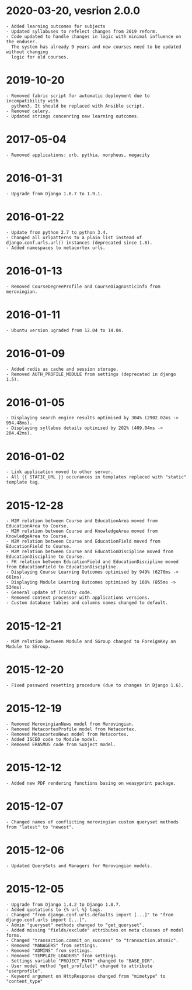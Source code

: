 # 2020-03-20, vesrion 2.0.0
    - Added learning outcomes for subjects
    - Updated syllabuses to refelect changes from 2019 reform.
    - Code updated to handle changes in logic with minimal influence on the enduser. 
      The system has already 9 years and new courses need to be updated without changing
      logic for old courses.
  
# 2019-10-20
    - Removed fabric script for automatic deployment due to incompatibility with 
      python3. It should be replaced with Ansible script.
    - Removed celery.
    - Updated strings concenring new learning outcomes. 

# 2017-05-04
    - Removed applications: orb, pythia, morpheus, megacity

# 2016-01-31
    - Upgrade from Django 1.8.7 to 1.9.1.

# 2016-01-22
    - Update from python 2.7 to python 3.4.
    - Changed all urlpatterns to a plain list instead of django.conf.urls.url() instances (deprecated since 1.8).
    - Added namespaces to metacortex urls.

# 2016-01-13
    - Removed CourseDegreeProfile and CourseDiagnosticInfo from merovingian.

# 2016-01-11
    - Ubuntu version ugraded from 12.04 to 14.04.

# 2016-01-09
    - Added redis as cache and session storage.
    - Removed AUTH_PROFILE_MODULE from settings (deprecated in django 1.5).

# 2016-01-05
    - Displaying search engine results optimised by 304% (2902.02ms -> 954.48ms).
    - Displaying syllabus details optimised by 202% (409.04ms -> 204.42ms).

# 2016-01-02
    - Link application moved to other server.
    - All {{ STATIC_URL }} occurances in templates replaced with "static" template tag.

# 2015-12-28
    - M2M relation between Course and EducationArea moved from EducationArea to Course.
    - M2M relation between Course and KnowledgeArea moved from KnowledgeArea to Course.
    - M2M relation between Course and EducationField moved from EducationField to Course.
    - M2M relation between Course and EducationDiscipline moved from EducationDiscipline to Course.
    - FK relation between EducationField and EducationDiscipline moved from EducationField to EducationDiscipline.
    - Displaying Course Learning Outcomes optimised by 949% (6276ms -> 661ms).
    - Displaying Module Learning Outcomes optimised by 160% (855ms -> 534ms).
    - General update of Trinity code.
    - Removed context processor with applications versions.
    - Custom database tables and columns names changed to default.

# 2015-12-21
    - M2M relation between Module and SGroup changed to ForeignKey on Module to SGroup.

# 2015-12-20
    - Fixed password resetting procedure (due to changes in Django 1.6).

# 2015-12-19
    - Removed MerovingianNews model from Merovingian.
    - Removed MetacortexProfile model from Metacortex.
    - Removed MetacortexNews model from Metacortex.
    - Added ISCED code to Module model.
    - Removed ERASMUS code from Subject model.

# 2015-12-12
    - Added new PDF rendering functions basing on weasyprint package.

# 2015-12-07
    - Changed names of conflicting merovingian custom queryset methods from "latest" to "newest".

# 2015-12-06
    - Updated QuerySets and Managers for Merovingian models.

# 2015-12-05
    - Upgrade from Django 1.4.2 to Django 1.8.7.
    - Added quotations to {% url %} tags.
    - Changed "from django.conf.urls.defaults import [...]" to "from django.conf.urls import [...]".
    - Admin "queryset" methods changed to "get_queryset".
    - Added missing "fields/exclude" attributes on meta classes of model forms.
    - Changed "transaction.commit_on_success" to "transaction.atomic".
    - Removed "MANAGERS" from settings.
    - Removed "ADMINS" from settings.
    - Removed "TEMPLATE_LOADERS" from settings.
    - Settings variable "PROJECT_PATH" changed to "BASE_DIR".
    - User model method "get_profile()" changed to attribute "userprofile".
    - Keyword argument on HttpResponse changed from "mimetype" to "content_type"